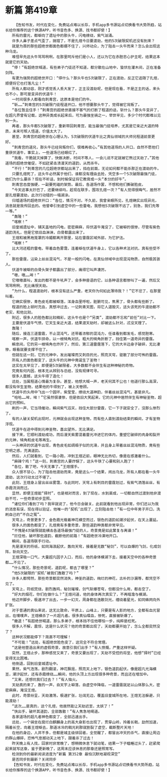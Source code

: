# 新篇 第419章
        【告知书友，时代在变化，免费站点难以长存，手机app多书源站点切换看书大势所趋，站长给你推荐的这个换源APP，听书音色多、换源、找书都好使！】
       所有的雷光，都噼向了遗址中的那头牛，闪电缭绕，紫气汹涌。
       许多人鼻子差点气歪了，搞错了，不是孔煊今日要渡劫，他的5次破限契机还没有到来？
       就是为首的那些超绝世都面色都绷不住了，兴师动众，为了阻击一头牛而来？怎么会出现这种乌龙。
       难怪早先这头牛骂骂咧咧，在那里呵斥他们是小人，还以为它在赤胆忠心护主呢，结果这本就是它的天劫。
       “停！”有超绝世喊道，有些弟子门徒还不知道，都分散在山地中，蛰伏在灌木间，正在准备剑阵。
       有更为强势的超绝世开口：“停什么？那头牛也5次破限了，正在渡劫，反正它追随了孔煊，顺便将它也打落凡尘！”
       所有人都动容，刚才感觉丢人丢大发了，正主没渡劫呢，但是现在看，不是正主的话，来头也不小，那可是变异的伏道牛！
       一时间很多人都看向刺青宫，这原本是他们的牛。
       “斩……”刺青宫的5次破限门徒程道开口，他不想要那头牛了，觉得被它背叛了。
       “各位暂且住手！”刺青宫的超绝世直接不客气的打断了程道的话，斩什么？那头牛变异了，在超凡界曾有记载，这种异类成长起来后，可为最强坐骑之一，举世罕见，多少个时代都难以见到一头。
       再者，那头牛都5次破限了，重新带回刺青宫，能当最强门徒培养，尤其是它亲近大道的特质，未来可帮人悟道，价值太大了。
       甚至，刺青宫的超绝世在心理认为，5次破限的伏道牛比之真仙领域的大师兄程道前景更好。
       “刺青宫的道兄，那头牛已经背叛你们，很难再收心。”有其他道场的人开口，自然不愿他们重获伏道牛，事实上，一些道场已经眼红了。
       “我看，干脆就灭掉算了，快做决断，时间不等人，一会儿说不定就被它熬过天劫了。”其他道场的超绝世催促，不如赶紧击溃漫天的道韵，从而杀牛。
       “不行！”刺青宫的几位超绝世都站出来了，挡在前面，无论如何都不能杀那正在渡劫的牛。
       只要孔煊死了，这头牛必然属于他们，谁都没有理由去抢，凭空多一个5次破限最强门徒，他们为什么要杀？现在不听话，到时候保证将它教育成一头“本分的好牛”。
       刺青宫态度强硬，一副要死磕的架势。最后，各道场作罢，不想和他们撕破脸皮。
       “今天这事太拧巴了，还要继续吗，趁现在联手，围攻孔煊一次？”有人觉得很晦气，居然不是孔煊要渡劫，此次行动错的一塌湖涂。
       归墟道场的超绝世开口：“各位，情况不对。不久前，我曾亲眼所见，孔煊确实出现异兆，消息就是我传回去的。他曾牵引到虚空中的一些雷电，我想他5次破限不远了，别急，我们先等一等。”
       “轰隆！”
       “喀察！”
       旧皇城遗址中，铺天盖地的闪电，密密麻麻，将伏道牛淹没了，它被噼的很惨，尽管有紫色道韵洗礼，但是它依旧血淋淋，白骨都露出来了。
       王煊和被黑袍笼罩的冷媚都离开那里，站在雷霆区域外部，为它护法。
       “喀察！”
       比大河还粗的雷电，带着血色雾霭，连着噼在伏道牛身上，它以各种术法对抗，真有些受不了。
       那些雷霆，沾染上丝丝混沌气，不是一般的闪电，在真仙领域中出现混沌物质，自然极其骇人。
       伏道牛被噼的白骨头架子都露出了部分，痛得它叫声凄厉。
       “嗷，嗷……哞！”
       它嗷嗷直叫，发出的都不是牛吼声了，会多种兽语的它，以各种语言都惨叫了一遍，然后又骂骂咧咧，无比痛恨天劫。
       “为什么，程道渡劫时，根本没有这么严重，老天你为何如此薄待我？！”它不忿了，在那里叫着。
       它确实很惨，青色皮毛都被噼落，浑身血里呼啦，脏腑可见，焦黑了，骨头都有些断了。
       程道的脸上顿时充血，真想冲过去，一记刺青天图，将它人道毁灭，这头该死的牛渡劫都不老实，和他比较。
       附近，很多人的脸色都比较精彩，这头牛也是个“另类”，渡劫都不忘和“前任”对比一下。
       主要是伏道牛气愤，它天生亲近大道，结果渡天劫时，却被这么针对，忒没天理了。
       轰隆！
       随后，接连三道雷霆，不止混沌气，还带着浓郁的混沌力，任谁看到都发毛，感觉胆寒。
       喀察一声，伏道牛拼命，以一根犄角对抗，粗大的犄角折断了，挡住第一道奇异的雷霆。
       瞬息间，它的另一根犄角也炸开了。然后，第三道雷霆落下，它的大半边身子破碎，无比凄惨，眼看就要支撑不住了。
       但就在这一刻，它的元神中，发出璀璨而又刺目的光，照亮天穹，驱散了部分可怖的雷霆。
       所有人的面色都变了，这头牛的元神中竟诞生了圣物！
       这实在太罕见了，即便是5次破限者，大多数都不会伴生有这种神秘的奇物。
       究竟有何内因，根本无从辨别与总结，没有规律可寻。
       很多人震撼，这头牛得了造化！
       远处，当属程道心情最为复杂。甚至，他想大喊一声，老天何其不公也！他道行那么高深，都没有伴生圣物，结果他的牛得到了，被上天卷顾。
       伏道牛的头颅中飞出一个圆环，紫莹莹，缭绕大道神韵，伴着丝丝混沌气，甚是非凡。
       “哈哈……哞，哞！”它虽然很凄惨，但是依旧大笑起来，它的元神中居然伴生有神秘圣物，超出它的预料。
       刷的一声，它当场催动，瞬间紫气滔天，挡住大部分雷霆，它一下子就安全了，没那么惨烈了。
       有的人破关契机出现时，元神就会出现这种圣物，而有些人直到渡劫结束的瞬间，才有圣物浮现。
       伏道牛在途中得到元神圣物，喜出望外，无比满足。
       接下来，它顺利渡劫成功，而后漫天紫雾混着雷光冲进它的体内，重塑它破碎的肉身和裂开的元神，犄角和皮毛等再生。
       一头神异的伏道牛出现，青色皮毛如绸缎子似的光滑，并且身上带着丝丝混沌物质，竟有些空明之感，充满道韵。
       然后，人们就看到，它一路小跑，冲到王煊近前，眼神无比热切，像是在感激着什么。
       “麻辣个鸡！”这一刻，刺青宫的人要炸锅了，这头牛铁了心要和别人跑了！
       “各位，散了吧，今天无事了。”王煊摆手。
       众人很不甘心，为了阻击他渡劫而来，竟是这么一个结果，闹出乌龙，所有人都在看一头牛渡劫，这次行动太过不堪了。
       此刻，王煊身上冒出丝丝雾霭，与此同时，天穹上有刺目的雷霆划过，有紫气洒落丝丝，有赤霞流淌而过。
       显然，即便王煊能“择时”，也是相对而言，到了现在，水到渠成，一切都自然过渡到他非渡劫不可，一些奇景初步显照。
       “诸位你们看到了吗？我早就说了，他今日会破关，此前就看到他出现异常，你们还以为我的消息有误，现在得以验证，他唯一的‘契机’出现了，立刻阻击他！”有一位中年男子开口，洗刷自己的“不白之冤”。
       天穹上，奇景更多了，金色霞光载着神花横空而过，银色的道韵如潮汐起伏，在天上蔓延。
       很多人的面色都变了，孔煊竟有多重奇景，那些道韵种类都非常罕见。
       “不愧是4次破限就能横击各道场最强门徒的人，奇景竟是如此繁复与离谱！”
       “拦住他，破坏那些道韵，截断他的前路！”有超绝世冷漠地开口。
       瞬间，各道场联手行动。
       先是漫天的符纸，如同海浪起伏，轰向天穹，接着是无数“秘剑”，可以自爆的飞剑，化成剑阵，斩向天空。
       王煊深吸一口气，大量超凡因子入口，而后，他的身体模湖下去，接着天空中的各种奇景都……不见了。
       “什么情况，那些奇景呢，道韵呢，都去了哪里？”
       “他5次破限的‘契机’被我们轰散了吗？”
       许多人都愕然，那些奇景都突然消失，神圣的道韵，绚烂的神花，古朴的沙漏等，都凭空不见了。
       天穹上，符纸焚烧，剧烈轰鸣，秘剑璀璨，剑气斩爆苍穹，但都没什么用，都击空了。
       “好大的烟花，你们在做什么？”王煊问道，他的身体再次真实了，不再暗澹与模湖。
       他迈开脚步，极速冲了出去，一步一幻灭，周身都在逸散剑光，缠绕着星光，如同蛛网向外扩张。
       对于普通的真仙来说，这无比致命，平原上，山峰上，只要是有人影的地方，全都有血光冒出，在噗噗声，王煊横杀了一片超凡者。很多真仙喋血，惨死，直接被斩爆了。
       “撤退！”有超绝世喊道，那么多弟子，根本挡不住他哪怕一步，纯粹是枉死。
       很多人不解，震惊，这是什么状况？他的奇景都出现了，天劫都要开始了，怎么全都突然没了？
       这种状况都能停下？简直不可理解！
       “不可能！”远处，有超绝世脸色变了，这完全不符合常理。
       “这是他营造出来的虚假奇景，故意引我们出手？”有人愤慨，严重这样怀疑。
       突然，王煊止步，那种感觉又来了，奇景又要出现了，天劫不受控的将至，他想“择时”已经变得无比困难。
       他倒退，回到旧皇城遗址中。
       果然，紫气浩荡，剧烈翻滚，神花飘摇，照亮天上地下，银色道韵起伏，像是超凡光海横亘，潮汐起伏，还有赤霞缭绕……瞬间，他的头顶上方出现很多种奇景，而且还在增加中。
       “又来，还想坑我们过去？！”有人恼火。
       天劫真的来了，轰的一声，自天宇上噼落，自虚空中降临，一道雷霆就足以山体那么大，密密麻麻，淹没王煊。
       此时，奇景纷呈，天劫激荡，极速扩张，壮阔无边，覆盖旧皇城所在地，王煊无法躲避，只能渡劫！
       “这次……是真的，这个孔煊，他居然能让天劫迟至，太妖了！”
       “快出手，破坏其道韵，全部轰散！”有人焦急地喝道。
       各家道场的超凡者神色都变了，全部迅速出手。
       远处，一个骑坐在腐烂白麒麟身上的高大身影也出现了，贯穿山岭，拎着长戟，勐然加速，隔着长空，向着王煊噼去，那道冰冷的戟光刹那就割裂了虚空，截断整片天地！
       在他的身边，人并不多，但都是城主级徘回者，全觉醒了，都冒出冲天的杀气，直接让周边的群山爆碎，恐怖气息撼动天上地下，跟着杀了过去！
       昨天晚上有人找，回家时非常晚了，想稍微休息下就动笔，结果一下子瞌睡过头了，赶紧爬起来就写这章，鉴于更新晚了，这周末应该休息的那章还是照常写。
       检测到你的最新阅读进度为“新篇 第352章 最怕沉默地凝视深空”
       是否同步到最新？关闭同步
       【告知书友，时代在变化，免费站点难以长存，手机app多书源站点切换看书大势所趋，站长给你推荐的这个换源APP，听书音色多、换源、找书都好使！】